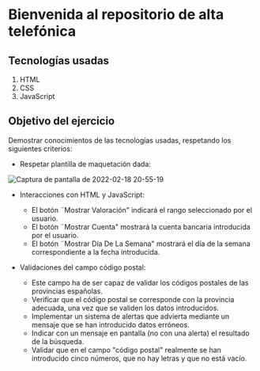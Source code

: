 # Bienvenida al repositorio de alta telefónica

## Tecnologías usadas

1. HTML
2. CSS
3. JavaScript

## Objetivo del ejercicio

Demostrar conocimientos de las tecnologías usadas, respetando los siguientes criterios:

- Respetar plantilla de maquetación dada: 

![Captura de pantalla de 2022-02-18 20-55-19](https://user-images.githubusercontent.com/74368515/154752614-448fa961-391d-4ffe-a311-e223244606da.png)

- Interacciones con HTML y JavaScript: 
  -   El botón ¨Mostrar Valoración" indicará el rango seleccionado por el usuario.
  -   El botón ¨Mostrar Cuenta" mostrará la cuenta bancaria introducida por el usuario.
  -   El botón ¨Mostrar Día De La Semana" mostrará el día de la semana correspondiente a la fecha introducida.
  
- Validaciones del campo código postal:   
  -   Este campo ha de ser capaz de validar los códigos postales de las provincias españolas.
  -   Verificar que el código postal se corresponde con la provincia adecuada, una vez que se validen los datos introducidos.
  -   Implementar un sistema de alertas que advierta mediante un mensaje que se han introducido datos erróneos.
  -   Indicar con un mensaje en pantalla (no con una alerta) el resultado de la búsqueda.
  -   Validar que en el campo "código postal" realmente se han introducido cinco números, que no hay letras y que no está vacío.
